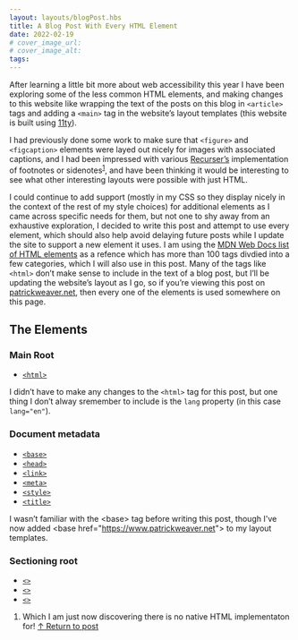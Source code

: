 ```yaml
---
layout: layouts/blogPost.hbs
title: A Blog Post With Every HTML Element
date: 2022-02-19
# cover_image_url: 
# cover_image_alt: 
tags:
---
```


After learning a little bit more about web accessibility this year I have been exploring some of the less common HTML elements, and making changes to this website like wrapping the text of the posts on this blog in <code>&lt;article&gt;</code> tags and adding a <code>&lt;main&gt;</code> tag in the website’s layout templates (this website is built using [11ty](https://www.11ty.dev/)).

I had previously done some work to make sure that <code>&lt;figure&gt;</code> and <code>&lt;figcaption&gt;</code> elements were layed out nicely for images with associated captions, and I had been impressed with various [Recurser’s](https://www.recurse.com/) implementation of footnotes or sidenotes<sup id="footnote-1-link">[1](#footnote-1)</sup>, and have been thinking it would be interesting to see what other interesting layouts were possible with just HTML.

I could continue to add support (mostly in my CSS so they display nicely in the context of the rest of my style choices) for additional elements as I came across specific needs for them, but not one to shy away from an exhaustive exploration, I decided to write this post and attempt to use every element, which should also help avoid delaying future posts while I update the site to support a new element it uses. I am using the [MDN Web Docs list of HTML elements](https://developer.mozilla.org/en-US/docs/Web/HTML/Element) as a refence which has more than 100 tags divdied into a few categories, which I will also use in this post. Many of the tags like <code>&lt;html&gt;</code> don’t make sense to include in the text of a blog post, but I’ll be updating the website’s layout as I go, so if you’re viewing this post on [patrickweaver.net](https://www.patrickweaver.net), then every one of the elements is used somewhere on this page.
## The Elements
### Main Root

- <code>[&lt;html&gt;](https://developer.mozilla.org/en-US/docs/Web/HTML/Element/html)</code>

I didn’t have to make any changes to the <code>&lt;html&gt;</code> tag for this post, but one thing I don’t alway sremember to include is the <code>lang</code> property (in this case <code>lang="en"</code>).

### Document metadata

- <code>[&lt;base&gt;](https://developer.mozilla.org/en-US/docs/Web/HTML/Element/base)</code>
- <code>[&lt;head&gt;](https://developer.mozilla.org/en-US/docs/Web/HTML/Element/head)</code>
- <code>[&lt;link&gt;](https://developer.mozilla.org/en-US/docs/Web/HTML/Element/link)</code>
- <code>[&lt;meta&gt;](https://developer.mozilla.org/en-US/docs/Web/HTML/Element/meta)</code>
- <code>[&lt;style&gt;](https://developer.mozilla.org/en-US/docs/Web/HTML/Element/style)</code>
- <code>[&lt;title&gt;](https://developer.mozilla.org/en-US/docs/Web/HTML/Element/title)</code>

I wasn’t familiar with the &lt;base&gt; tag before writing this post, though I've now added &lt;base href="https://www.patrickweaver.net"&gt; to my layout templates.

### Sectioning root

- <code>[&lt;&gt;](https://developer.mozilla.org/en-US/docs/Web/HTML/Element/)</code>
- <code>[&lt;&gt;](https://developer.mozilla.org/en-US/docs/Web/HTML/Element/)</code>
- <code>[&lt;&gt;](https://developer.mozilla.org/en-US/docs/Web/HTML/Element/)</code>




<ol>
    <li id="footnote-1">Which I am just now discovering there is no native HTML implementaton for! <a href="#footnote-1-link">↑ Return to post</a></li>
</ol>